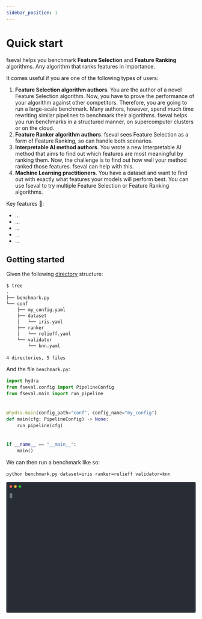 ```yaml
---
sidebar_position: 1
---
```


# Quick start

fseval helps you benchmark **Feature Selection** and **Feature Ranking** algorithms. Any algorithm that ranks features in importance.

It comes useful if you are one of the following types of users:
1. **Feature Selection algorithm authors**. You are the author of a novel Feature Selection algorithm. Now, you have to prove the performance of your algorithm against other competitors. Therefore, you are going to run a large-scale benchmark. Many authors, however, spend much time rewriting similar pipelines to benchmark their algorithms. fseval helps you run benchmarks in a structured manner, on supercomputer clusters or on the cloud.
2. **Feature Ranker algorithm authors**. fseval sees Feature Selection as a form of Feature Ranking, so can handle both scenarios.
3. **Interpretable AI method authors**. You wrote a new Interpretable AI method that aims to find out which features are most meaningful by ranking them. Now, the challenge is to find out how well your method ranked those features. fseval can help with this.
4. **Machine Learning practitioners**. You have a dataset and want to find out with exactly what features your models will perform best. You can use fseval to try multiple Feature Selection or Feature Ranking algorithms.



Key features 🚀:
- ...
- ...
- ...
- ...
- ...

## Getting started

Given the following [directory](https://github.com/dunnkers/fseval/tree/master/examples/quick-start) structure:
```shell
$ tree
.
├── benchmark.py
└── conf
    ├── my_config.yaml
    ├── dataset
    │   └── iris.yaml
    ├── ranker
    │   └── relieff.yaml
    └── validator
        └── knn.yaml

4 directories, 5 files
```


And the file `benchmark.py`:
```python title="benchmark.py"
import hydra
from fseval.config import PipelineConfig
from fseval.main import run_pipeline


@hydra.main(config_path="conf", config_name="my_config")
def main(cfg: PipelineConfig) -> None:
    run_pipeline(cfg)


if __name__ == "__main__":
    main()
```


We can then run a benchmark like so:
```shell
python benchmark.py dataset=iris ranker=relieff validator=knn
```
![Locale Dropdown](/img/quick-start/terminal.svg)